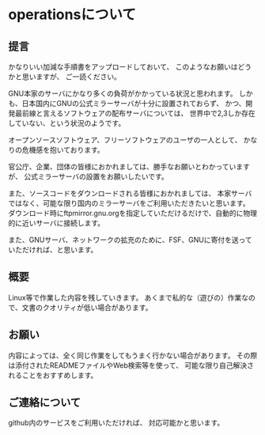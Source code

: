 # operationsについて

## 提言

かなりいい加減な手順書をアップロードしておいて、
このようなお願いはどうかと思いますが、
ご一読ください。

GNU本家のサーバにかなり多くの負荷がかかっている状況と思われます。
しかも、日本国内にGNUの公式ミラーサーバが十分に設置されておらず、
かつ、開発最前線と言えるソフトウェアの配布サーバについては、
世界中で2,3しか存在していない、という状況のようです。

オープンソースソフトウェア、フリーソフトウェアのユーザの一人として、
かなりの危機感を抱いております。

官公庁、企業、団体の皆様におかれましては、勝手なお願いとわかっていますが、
公式ミラーサーバの設置をお願いしたいです。

また、ソースコードをダウンロードされる皆様におかれましては、
本家サーバではなく、可能な限り国内のミラーサーバをご利用いただきたいと思います。
ダウンロード時にftpmirror.gnu.orgを指定していただけるだけで、自動的に物理的に近いサーバに接続します。

また、GNUサーバ、ネットワークの拡充のために、FSF、GNUに寄付を送っていただければ、と思います。

## 概要

Linux等で作業した内容を残していきます。
あくまで私的な（遊びの）作業なので、文書のクオリティが低い場合があります。

## お願い

内容によっては、全く同じ作業をしてもうまく行かない場合があります。
その際は添付されたREADMEファイルやWeb検索等を使って、
可能な限り自己解決されることをおすすめします。

## ご連絡について

github内のサービスをご利用いただければ、
対応可能かと思います。


